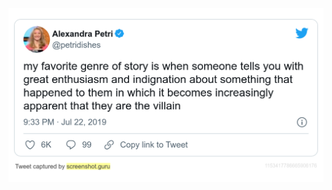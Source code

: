 ![villain](https://raw.githubusercontent.com/muneer78/muneer78.github.io/master/images/villain.png)



